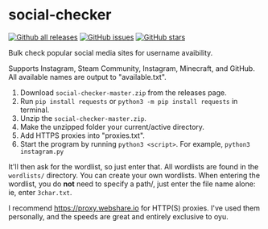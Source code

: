 # social-checker
[![Github all releases](https://img.shields.io/github/downloads/Naereen/StrapDown.js/total.svg)](https://github.com/landoncrabtree/social-checker/release/)
[![GitHub issues](https://img.shields.io/github/issues/Naereen/StrapDown.js.svg)](https://github.com/landoncrabtree/social-checker/issues/)
[![GitHub stars](https://img.shields.io/github/stars/Naereen/StrapDown.js.svg?style=social&label=Star&maxAge=2592000)](https://github.com/landoncrabtree/social-checker/stargazers/)


Bulk check popular social media sites for username avaibility. 

Supports Instagram, Steam Community, Instagram, Minecraft, and GitHub.
All available names are output to "available.txt". 

1. Download `social-checker-master.zip` from the releases page.
2. Run `pip install requests` or `python3 -m pip install requests` in terminal.
3. Unzip the `social-checker-master.zip`.
4. Make the unzipped folder your current/active directory.
5. Add HTTPS proxies into "proxies.txt". 
6. Start the program by running `python3 <script>`. For example, `python3 instagram.py`
  
It'll then ask for the wordlist, so just enter that. All wordlists are found in the `wordlists/` directory. You can create your own wordlists. When entering the wordlist, you do **not** need to specify a path/, just enter the file name alone: ie, enter `3char.txt`.


I recommend https://proxy.webshare.io for HTTP(S) proxies. I've used them personally, and the speeds are great and entirely exclusive to oyu.
